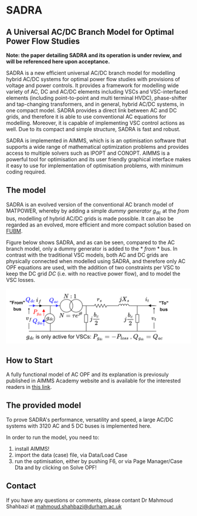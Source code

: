 # SADRA
## A Universal AC/DC Branch Model for Optimal Power Flow Studies

**Note: the paper detailing SADRA and its operation is under review, and will be referenced here upon acceptance.**

SADRA is a new efficient universal AC/DC branch model for modelling hybrid AC/DC systems for optimal power flow studies with provisions of voltage and power controls. It  provides a framework for modelling wide variety of AC, DC and AC/DC elements including VSCs and VSC-interfaced elements (including point-to-point and multi terminal HVDC), phase-shifter and tap-changing transformers, and in general, hybrid AC/DC systems, in one compact model. SADRA provides a direct link between AC and DC grids, and therefore it is able to use conventional AC equations for modelling. Moreover, it is capable of implementing VSC control actions as well. Due to its compact and simple structure, SADRA is fast and robust.


SADRA is implemented in AIMMS, which is is an optimisation software that supports a wide range of mathematical optimization problems and provides access to multiple solvers such as IPOPT and CONOPT. AIMMS is a powerful tool for optimisation and its user friendly graphical interface makes it easy to use for implementation of optimisation problems, with minimum coding required. 
 
## The model

SADRA is an evolved version of the conventional AC branch model of MATPOWER, whereby by adding a simple *dummy generator* $g_{dc}$ at the *from* bus, modelling of hybrid AC/DC grids is made possible. It can also be regarded as an evolved, more efficient and more compact solution based on [FUBM](https://www.sciencedirect.com/science/article/pii/S0142061520319566).


Figure below shows SADRA, and as can be seen, compared to the AC branch model, only a dummy generator is added to the * *from* * bus. In contrast with the traditional VSC models, both AC and DC grids are physically connected when modelled using SADRA, and therefore only AC OPF equations are used, with the addition of two constraints per VSC to keep the DC grid *DC*  (i.e. with no reactive power flow), and to model the VSC losses. 

![SADRA Branch Model](SADRA_git.png)


## How to Start
 
A fully functional model of AC OPF and its explanation is previosuly published in AIMMS Academy website and is available for the interested readers in [this link](https://how-to.aimms.com/Articles/510/opf.html).

## The provided model
To prove SADRA's performance, versatility and speed, a large AC/DC systems with 3120 AC and 5 DC buses is implemented here. 

In order to run the model, you need to:
1. install AIMMS!
2. import the data (case) file, via Data/Load Case
3. run the optimisation, either by pushing F6, or via Page Manager/Case Dta and by clicking on Solve OPF!

## Contact
  If you have any questions or comments, please contant Dr Mahmoud Shahbazi at mahmoud.shahbazi@durham.ac.uk 
